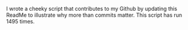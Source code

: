 I wrote a cheeky script that contributes to my Github by updating this ReadMe to illustrate why more than commits matter. This script has run 1495 times.